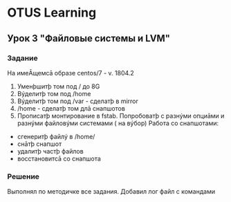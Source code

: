 # OTUS Learning
## Урок 3 "Файловые системы и LVM"

### Задание
На имеĀщемсā образе centos/7 - v. 1804.2
1) Уменþшитþ том под / до 8G
2) Вýделитþ том под /home
3) Вýделитþ том под /var - сделатþ в mirror
4) /home - сделатþ том длā снапшотов
5) Прописатþ монтирование в fstab. Попробоватþ с разнýми опциāми и разнýми
файловýми системами ( на вýбор)
Работа со снапшотами:
- сгенеритþ файлý в /home/
- снāтþ снапшот
- удалитþ частþ файлов
- восстановитсā со снапшота

### Решение
Выполнял по методичке все задания. Добавил лог файл с командами